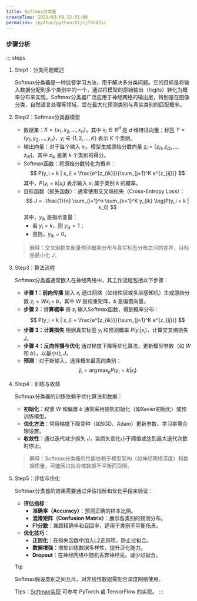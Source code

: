 ```yaml
---
title: Softmax分类器
createTime: 2025/03/09 15:01:08
permalink: /python/python/ml/cjfdn42s/
---
```

### 步骤分析
::: steps
1. Step1：分类问题概述

   Softmax分类器是一种监督学习方法，用于解决多分类问题。它的目标是将输入数据分配到多个类别中的一个，通过将模型的原始输出（logits）转化为概率分布来实现。Softmax分类器广泛应用于神经网络的输出层，特别是在图像分类、自然语言处理等领域，旨在最大化预测类别与真实类别的匹配概率。

2. Step2：Softmax分类器模型
    - 数据集：$X = \{x_1, x_2, \dots, x_n\}$，其中 $x_i \in \mathbb{R}^d$ 是 $d$ 维特征向量；标签 $Y = \{y_1, y_2, \dots, y_n\}$，$y_i \in \{1, 2, \dots, K\}$ 表示 $K$ 个类别。
    - 输出向量：对于每个输入 $x_i$，模型生成原始分数向量 $z_i = [z_{i1}, z_{i2}, \dots, z_{iK}]$，其中 $z_{ik}$ 是第 $k$ 个类别的得分。
    - Softmax函数：将原始分数转化为概率：
      $$
      P(y_i = k | x_i) = \frac{e^{z_{ik}}}{\sum_{j=1}^K e^{z_{ij}}}
      $$
      其中，$P(y_i = k | x_i)$ 表示输入 $x_i$ 属于类别 $k$ 的概率。
    - 目标函数（损失函数）：通常使用交叉熵损失（Cross-Entropy Loss）：
      $$
      J = -\frac{1}{n} \sum_{i=1}^n \sum_{k=1}^K y_{ik} \log(P(y_i = k | x_i))
      $$
      其中，$y_{ik}$ 是指示变量：
        - 若 $y_i = k$，则 $y_{ik} = 1$；
        - 否则，$y_{ik} = 0$。
   > 解释：交叉熵损失衡量预测概率分布与真实标签分布之间的差异，目标是最小化 $J$。

3. Step3：算法流程

   Softmax分类器通常嵌入在神经网络中，其工作流程包括以下步骤：
    - **步骤 1：前向传播**
      输入 $x_i$ 通过网络（如线性层或多层感知机）生成原始分数 $z_i = W x_i + b$，其中 $W$ 是权重矩阵，$b$ 是偏置向量。
    - **步骤 2：计算概率**
      将 $z_i$ 输入Softmax函数，得到概率分布：
      $$
      P(y_i = k | x_i) = \frac{e^{z_{ik}}}{\sum_{j=1}^K e^{z_{ij}}}
      $$
    - **步骤 3：计算损失**
      根据真实标签 $y_i$ 和预测概率 $P(y_i | x_i)$，计算交叉熵损失 $J$。
    - **步骤 4：反向传播与优化**
      通过梯度下降等优化算法，更新模型参数（如 $W$ 和 $b$），以最小化 $J$。
    - **预测**：对于新输入，选择概率最高的类别：
      $$
      \hat{y}_i = \arg\max_k P(y_i = k | x_i)
      $$

4. Step4：训练与收敛

   Softmax分类器的训练依赖于优化算法和数据：
    - **初始化**：权重 $W$ 和偏置 $b$ 通常采用随机初始化（如Xavier初始化）或预训练模型。
    - **优化方法**：常用梯度下降变种（如SGD、Adam）更新参数，学习率需合理设置。
    - **收敛性**：通过迭代减少损失 $J$，当损失变化小于阈值或达到最大迭代次数时停止。
   > 解释：Softmax分类器的性能依赖于模型架构（如神经网络深度）和数据质量，可能因过拟合或数据不平衡而受限。

5. Step5：评估与优化

   Softmax分类器的效果需要通过评估指标和优化手段来验证：
    - **评估指标**：
        - **准确率（Accuracy）**：预测正确的样本比例。
        - **混淆矩阵（Confusion Matrix）**：展示各类别的预测分布。
        - **F1分数**：兼顾精确率和召回率，适用于类别不平衡场景。
    - **优化技巧**：
        - **正则化**：在损失函数中加入L2正则项，防止过拟合。
        - **数据增强**：增加训练数据多样性，提升泛化能力。
        - **Dropout**：在神经网络中随机丢弃神经元，减少过拟合。
   > [!tip]
   > Softmax假设类别之间互斥，对非线性数据需配合深度网络使用。
   >
   > Tips：[Softmax实现](https://pytorch.org/docs/stable/generated/torch.nn.Softmax.html) 可参考 PyTorch 或 TensorFlow 的实现。
:::
   

